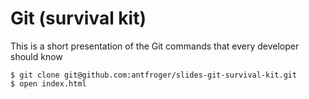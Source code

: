 # Git (survival kit)

This is a short presentation of the Git commands that every developer should know

    $ git clone git@github.com:antfroger/slides-git-survival-kit.git
    $ open index.html

